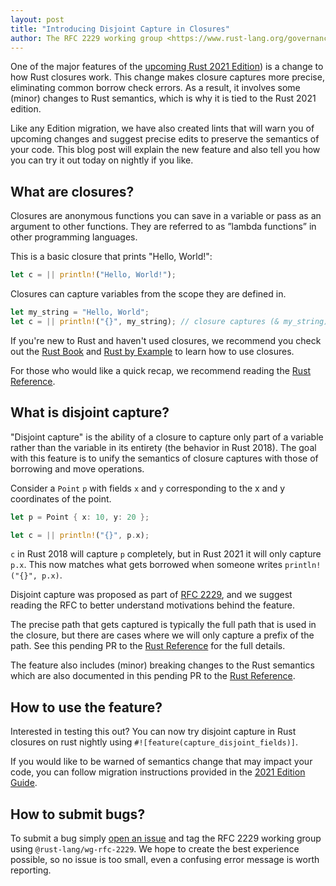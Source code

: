 ```yaml
---
layout: post
title: "Introducing Disjoint Capture in Closures"
author: The RFC 2229 working group <https://www.rust-lang.org/governance/teams/compiler#wg-rfc-2229>
---
```


One of the major features of the [upcoming Rust 2021 Edition](https://blog.rust-lang.org/2021/05/11/edition-2021.html)) is a change to how Rust closures work. This change makes closure captures more precise, eliminating common borrow check errors. As a result, it involves some (minor) changes to Rust semantics, which is why it is tied to the Rust 2021 edition.

Like any Edition migration, we have also created lints that will warn you of upcoming changes and suggest precise edits to preserve the semantics of your code. This blog post will explain the new feature and also tell you how you can try it out today on nightly if you like.


## What are closures?
Closures are anonymous functions you can save in a variable or pass as an argument to other functions. They are referred to as ”lambda functions” in other programming languages.
    
This is a basic closure that prints "Hello, World!":

```rust
let c = || println!("Hello, World!"); 
```


Closures can capture variables from the scope they are defined in.
 ```rust
let my_string = "Hello, World";
let c = || println!("{}", my_string); // closure captures (& my_string)
```


If you're new to Rust and haven't used closures, we recommend you check out the [Rust Book](https://doc.rust-lang.org/book/ch13-01-closures.html) and [Rust by Example](https://doc.rust-lang.org/rust-by-example/fn/closures.html) to learn how to use closures.

For those who would like a quick recap, we recommend reading the [Rust Reference](https://doc.rust-lang.org/reference/types/closure.html).


## What is disjoint capture?

"Disjoint capture" is the ability of a closure to capture only part of a variable rather than the variable in its entirety (the behavior in Rust 2018). The goal with this feature is to unify the semantics of closure captures with those of borrowing and move operations.

Consider a `Point` `p` with fields `x` and `y` corresponding to the x and y coordinates of the point.

```rust
let p = Point { x: 10, y: 20 };

let c = || println!("{}", p.x);
```

`c` in Rust 2018 will capture `p` completely, but in Rust 2021 it will only capture `p.x`. This now matches what gets borrowed when someone writes `println!("{}", p.x)`.

Disjoint capture was proposed as part of [RFC 2229](https://github.com/rust-lang/rfcs/blob/master/text/2229-capture-disjoint-fields.md), and we suggest reading the RFC to better understand motivations behind the feature.

The precise path that gets captured is typically the full path that is used in the closure, but there are cases where we will only capture a prefix of the path. See this pending PR to the [Rust Reference](https://github.com/rust-lang/reference/blob/6b88e48ffebc46be91884ef6237accb947e5f6f3/src/types/closure.md) for the full details.

The feature also includes (minor) breaking changes to the Rust semantics which are also documented in this pending PR to the [Rust Reference](https://github.com/rust-lang/reference/blob/6b88e48ffebc46be91884ef6237accb947e5f6f3/src/types/closure.md).

## How to use the feature?

Interested in testing this out? You can now try disjoint capture in Rust closures on rust nightly using `#![feature(capture_disjoint_fields)]`. 

If you would like to be warned of semantics change that may impact your code, you can follow migration instructions provided in the [2021 Edition Guide](https://doc.rust-lang.org/nightly/edition-guide/rust-2021/disjoint-capture-in-closures.html#migration).

## How to submit bugs?

To submit a bug simply [open an issue](https://github.com/rust-lang/rust/issues/new/choose) and tag the RFC 2229 working group using `@rust-lang/wg-rfc-2229`. We hope to create the best experience possible, so no issue is too small, even a confusing error message is worth reporting.
